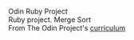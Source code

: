 Odin Ruby Project</br>
Ruby project. Merge Sort</br>
From The Odin Project's [curriculum](https://www.theodinproject.com/courses/ruby-programming/lessons/recursion)</br>